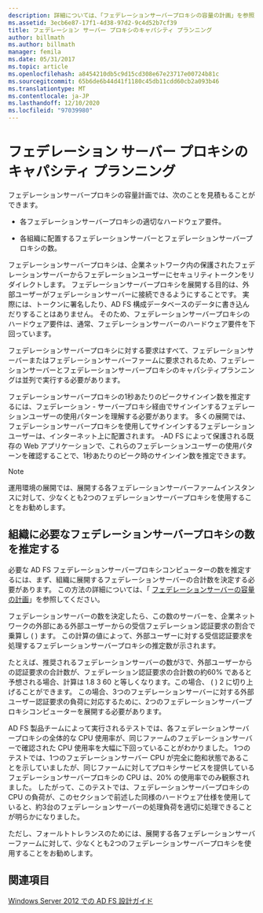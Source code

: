```yaml
---
description: 詳細については、「フェデレーションサーバープロキシの容量の計画」を参照してください。
ms.assetid: 3ecb6e87-17f1-4d38-97d2-9c4d52b7cf39
title: フェデレーション サーバー プロキシのキャパシティ プランニング
author: billmath
ms.author: billmath
manager: femila
ms.date: 05/31/2017
ms.topic: article
ms.openlocfilehash: a8454210db5c9d15cd308e67e23717e00724b81c
ms.sourcegitcommit: 65b6de6b44d41f1180c45db11cdd60cb2a093b46
ms.translationtype: MT
ms.contentlocale: ja-JP
ms.lasthandoff: 12/10/2020
ms.locfileid: "97039980"
---
```

# <a name="planning-for-federation-server-proxy-capacity"></a>フェデレーション サーバー プロキシのキャパシティ プランニング

フェデレーションサーバープロキシの容量計画では、次のことを見積もることができます。

-   各フェデレーションサーバープロキシの適切なハードウェア要件。

-   各組織に配置するフェデレーションサーバーとフェデレーションサーバープロキシの数。

フェデレーションサーバープロキシは、企業ネットワーク内の保護されたフェデレーションサーバーからフェデレーションユーザーにセキュリティトークンをリダイレクトします。 フェデレーションサーバープロキシを展開する目的は、外部ユーザーがフェデレーションサーバーに接続できるようにすることです。 実際には、トークンに署名したり、AD FS 構成データベースのデータに書き込んだりすることはありません。 そのため、フェデレーションサーバープロキシのハードウェア要件は、通常、フェデレーションサーバーのハードウェア要件を下回っています。

フェデレーションサーバープロキシに対する要求はすべて、フェデレーションサーバーまたはフェデレーションサーバーファームに要求されるため、フェデレーションサーバーとフェデレーションサーバープロキシのキャパシティプランニングは並列で実行する必要があります。

フェデレーションサーバープロキシの1秒あたりのピークサインイン数を推定するには、フェデレーション \- サーバープロキシ経由でサインインするフェデレーションユーザーの使用パターンを理解する必要があります。 多くの展開では、フェデレーションサーバープロキシを使用してサインインするフェデレーションユーザーは、インターネット上に配置されます。 \-AD FS によって保護される既存の Web アプリケーションで、これらのフェデレーションユーザーの使用パターンを確認することで、1秒あたりのピーク時のサインイン数を推定できます。

> [!NOTE]
> 運用環境の展開では、展開する各フェデレーションサーバーファームインスタンスに対して、少なくとも2つのフェデレーションサーバープロキシを使用することをお勧めします。

## <a name="estimate-the-number-of-federation-server-proxies-required-for-your-organization"></a>組織に必要なフェデレーションサーバープロキシの数を推定する
必要な AD FS フェデレーションサーバープロキシコンピューターの数を推定するには、まず、組織に展開するフェデレーションサーバーの合計数を決定する必要があります。 この方法の詳細については、「 [フェデレーションサーバーの容量の計画](Planning-for-Federation-Server-Capacity.md)」を参照してください。

フェデレーションサーバーの数を決定したら、この数のサーバーを、企業ネットワークの外部にある外部ユーザーからの受信フェデレーション認証要求の割合で乗算し \( \) ます。 この計算の値によって、外部ユーザーに対する受信認証要求を処理するフェデレーションサーバープロキシの推定数が示されます。

たとえば、推奨されるフェデレーションサーバーの数が3で、外部ユーザーからの認証要求の合計数が、フェデレーション認証要求の合計数の約60% であると予想される場合、計算は 1.8 3 60 と等しくなります。この場合、 \( \) 2 に切り上げることができます。  この場合、3つのフェデレーションサーバーに対する外部ユーザー認証要求の負荷に対応するために、2つのフェデレーションサーバープロキシコンピューターを展開する必要があります。

AD FS 製品チームによって実行されるテストでは、各フェデレーションサーバープロキシの全体的な CPU 使用率が、同じファームのフェデレーションサーバーで確認された CPU 使用率を大幅に下回っていることがわかりました。  1つのテストでは、1つのフェデレーションサーバー CPU が完全に飽和状態であることを示していましたが、同じファームに対してプロキシサービスを提供しているフェデレーションサーバープロキシの CPU は、20% の使用率でのみ観察されました。 したがって、このテストでは、フェデレーションサーバープロキシの CPU の負荷が、このセクションで前述した同様のハードウェア仕様を使用していると、約3台のフェデレーションサーバーの処理負荷を適切に処理できることが明らかになりました。

ただし、フォールトトレランスのためには、展開する各フェデレーションサーバーファームに対して、少なくとも2つのフェデレーションサーバープロキシを使用することをお勧めします。

## <a name="see-also"></a>関連項目
[Windows Server 2012 での AD FS 設計ガイド](AD-FS-Design-Guide-in-Windows-Server-2012.md)
